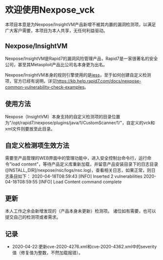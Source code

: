 # 欢迎使用Nexpose_vck
本项目本意是为Nexpose/InsightVM产品新增不被其内置的漏洞检测项，以满足广大客户需要，本项目为本人共享，无任何利益驱动。
## Nexpose/InsightVM
Nexpose/InsightVM是Rapid7的漏洞风险管理产品，Rapid7是一家很著名的安全公司，甚至其Metasploit产品比公司名本身更为出名。

Nexpose/InsightVM本身的规则引擎使用的是[jess](https://jessrules.com)，至于如何创建自定义检测项，官方已经有说明，详见<https://kb.help.rapid7.com/docs/nexpose-common-vulnerability-check-examples>。
## 使用方法
Nexpose（InsightVM）本身支持的自定义检测项的目录位置为"/opt/rapid7/nexpose/plugins/java/1/CustomScanner/1/"，自定义的vck和xml文件则要放至此目录。
## 自定义检测项生效方法
需要至产品管理的WEB界面中的管理功能中，进入安全控制台命令行，运行命令"load content"，等待产品定义库重新加载，并留意产品安装目录下的日志目录([INSTALL_DIR]/nexpose/nsc/logs/nsc.log)，查看相关日志，如果正常，则日志条目如下：
2020-04-18T08:59:43 [INFO] Inserted 2 vulnerabilities
2020-04-18T08:59:55 [INFO] Load Content command complete
## 更新
本人工作之余会新增发现的（产品本身未更新）检测项。
诸位如有需要，也可以提交自己的检测项或者需求。
## 记录
* 2020-04-22:更新cve-2020-4276.xml和cve-2020-4362.xml中的severity值（修复值为整数，不然加载报错）。
